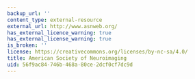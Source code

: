 ```yaml
---
backup_url: ''
content_type: external-resource
external_url: http://www.asnweb.org/
has_external_licence_warning: true
has_external_license_warning: true
is_broken: ''
license: https://creativecommons.org/licenses/by-nc-sa/4.0/
title: American Society of Neuroimaging
uid: 56f9ac84-746b-468a-80ce-2dcf0cf7dc9d
---
```

